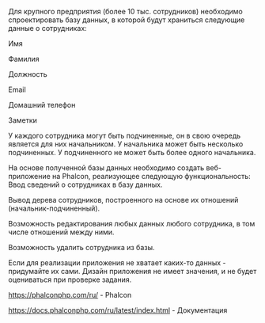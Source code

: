 Для крупного предприятия (более 10 тыс. сотрудников) необходимо спроектировать базу данных, в которой будут храниться следующие данные о сотрудниках:

Имя

Фамилия

Должность

Email

Домашний телефон

Заметки

У каждого сотрудника могут быть подчиненные, он в свою очередь является для них начальником. У начальника может быть несколько подчиненных. У подчиненного не может быть более одного начальника.

На основе полученной базы данных необходимо создать веб-приложение на Phalcon, реализующее следующую функциональность:
Ввод сведений о сотрудниках в базу данных.

Вывод дерева сотрудников, построенного на основе их отношений (начальник-подчиненный).

Возможность редактирования любых данных любого сотрудника, в том числе отношений между ними.

Возможность удалить сотрудника из базы.

Если для реализации приложения не хватает каких-то данных - придумайте их сами. Дизайн приложения не имеет значения, и не будет оцениваться при проверке задания.


https://phalconphp.com/ru/ - Phalcon

https://docs.phalconphp.com/ru/latest/index.html - Документация

